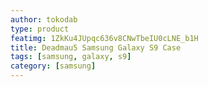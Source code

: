 ```yaml
---
author: tokodab
type: product
featimg: 1ZkKu4JUpqc636v8CNwTbeIU0cLNE_b1H
title: Deadmau5 Samsung Galaxy S9 Case
tags: [samsung, galaxy, s9]
category: [samsung]
---
```

